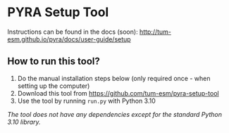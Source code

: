 # PYRA Setup Tool

Instructions can be found in the docs (soon): http://tum-esm.github.io/pyra/docs/user-guide/setup

## How to run this tool?

1. Do the manual installation steps below (only required once - when setting up the computer)
2. Download this tool from https://github.com/tum-esm/pyra-setup-tool
3. Use the tool by running `run.py` with Python 3.10

_The tool does not have any dependencies except for the standard Python 3.10 library._
